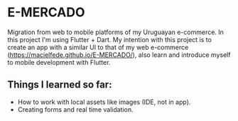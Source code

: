 # E-MERCADO

Migration from web to mobile platforms of my Uruguayan e-commerce.
In this project I'm using Flutter + Dart.
My intention with this project is to create an app with a similar UI to that of my web
e-commerce (https://macielfede.github.io/E-MERCADO/),
also learn and introduce myself to mobile development with Flutter.

Things I learned so far:
- 
- How to work with local assets like images (IDE, not in app).
- Creating forms and real time validation. 